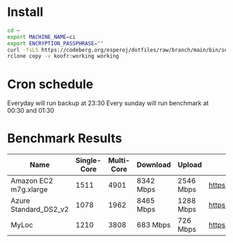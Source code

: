 # Install
```bash
cd ~
export MACHINE_NAME=ci
export ENCRYPTION_PASSPHRASE=""
curl -fsLS https://codeberg.org/esperoj/dotfiles/raw/branch/main/bin/setup.sh | bash
rclone copy -v koofr:working working
```
# Cron schedule

Everyday will run backup at 23:30
Every sunday will run benchmark at 00:30 and 01:30

# Benchmark Results

|         Name           | Single-Core | Multi-Core | Download  |   Upload  |             Geekbench Link                   |                Network Benchmark           |
| ---------------------- | ----------- | ---------- | --------- | --------- | -------------------------------------------- | ------------------------------------------ |
| Amazon EC2 m7g.xlarge  |     1511    |    4901    | 8342 Mbps | 2546 Mbps | https://browser.geekbench.com/v6/cpu/2112138 | https://cdn1.frocdn.ch/CM8IjrsTp6tmf0f.txt |
| Azure Standard_DS2_v2  |     1078    |    1962    | 8465 Mbps | 1288 Mbps | https://browser.geekbench.com/v6/cpu/2112263 | https://cdn1.frocdn.ch/Nk0TPKgdkj4ysSZ.txt |
|         MyLoc          |     1210    |    3808    | 683 Mbps  | 726 Mbps  | https://browser.geekbench.com/v6/cpu/2369795 | https://cdn1.frocdn.ch/9qfLPC71wb1JQTU.txt |
